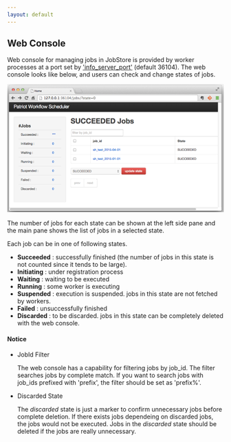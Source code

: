 ```yaml
---
layout: default
---
```

## Web Console

Web console for managing jobs in JobStore is provided by worker processes at a port set by ['info_server_port'](config.html) (default 36104).
The web console looks like below, and users can check and change states of jobs.

![WebConsole](images/web.png)

The number of jobs for each state can be shown at the left side pane and the main pane shows the list of jobs in a selected state.

Each job can be in one of following states.

* __Succeeded__ : successfully finished (the number of jobs in this state is not counted since it tends to be large).
* __Initiating__ : under registration process
* __Waiting__ : waiting to be executed
* __Running__ : some worker is executing
* __Suspended__ : execution is suspended. jobs in this state are not fetched by workers.
* __Failed__ : unsuccessfully finished
* __Discarded__ : to be discarded. jobs in this state can be completely deleted with the web console.

#### Notice

* JobId Filter

    The web console has a capability for filtering jobs by job_id.
    The filter searches jobs by complete match.
    If you want to search jobs with job_ids prefixed with 'prefix', the filter should be set as 'prefix%'.

* Discarded State

    The _discarded_ state is just a marker to confirm unnecessary jobs before complete deletion.
    If there exists jobs dependeing on discarded jobs, the jobs would not be executed.
    Jobs in the _discarded_ state should be deleted if the jobs are really unnecessary.

